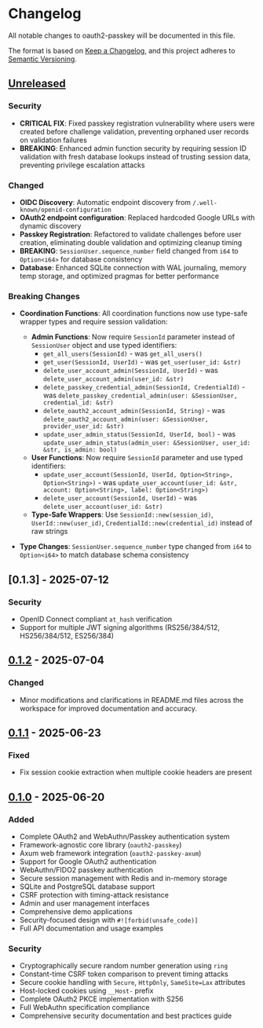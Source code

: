 # Changelog

All notable changes to oauth2-passkey will be documented in this file.

The format is based on [Keep a Changelog](https://keepachangelog.com/en/1.0.0/),
and this project adheres to [Semantic Versioning](https://semver.org/spec/v2.0.0.html).

## [Unreleased]

### Security

- **CRITICAL FIX**: Fixed passkey registration vulnerability where users were created before challenge validation, preventing orphaned user records on validation failures
- **BREAKING**: Enhanced admin function security by requiring session ID validation with fresh database lookups instead of trusting session data, preventing privilege escalation attacks

### Changed

- **OIDC Discovery**: Automatic endpoint discovery from `/.well-known/openid-configuration`
- **OAuth2 endpoint configuration**: Replaced hardcoded Google URLs with dynamic discovery
- **Passkey Registration**: Refactored to validate challenges before user creation, eliminating double validation and optimizing cleanup timing
- **BREAKING**: `SessionUser.sequence_number` field changed from `i64` to `Option<i64>` for database consistency
- **Database**: Enhanced SQLite connection with WAL journaling, memory temp storage, and optimized pragmas for better performance

### Breaking Changes

- **Coordination Functions**: All coordination functions now use type-safe wrapper types and require session validation:
  - **Admin Functions**: Now require `SessionId` parameter instead of `SessionUser` object and use typed identifiers:
    - `get_all_users(SessionId)` - was `get_all_users()`
    - `get_user(SessionId, UserId)` - was `get_user(user_id: &str)`
    - `delete_user_account_admin(SessionId, UserId)` - was `delete_user_account_admin(user_id: &str)`
    - `delete_passkey_credential_admin(SessionId, CredentialId)` - was `delete_passkey_credential_admin(user: &SessionUser, credential_id: &str)`
    - `delete_oauth2_account_admin(SessionId, String)` - was `delete_oauth2_account_admin(user: &SessionUser, provider_user_id: &str)`
    - `update_user_admin_status(SessionId, UserId, bool)` - was `update_user_admin_status(admin_user: &SessionUser, user_id: &str, is_admin: bool)`
  - **User Functions**: Now require `SessionId` parameter and use typed identifiers:
    - `update_user_account(SessionId, UserId, Option<String>, Option<String>)` - was `update_user_account(user_id: &str, account: Option<String>, label: Option<String>)`
    - `delete_user_account(SessionId, UserId)` - was `delete_user_account(user_id: &str)`
  - **Type-Safe Wrappers**: Use `SessionId::new(session_id)`, `UserId::new(user_id)`, `CredentialId::new(credential_id)` instead of raw strings

- **Type Changes**: `SessionUser.sequence_number` type changed from `i64` to `Option<i64>` to match database schema consistency

## [0.1.3] - 2025-07-12

### Security

- OpenID Connect compliant `at_hash` verification
- Support for multiple JWT signing algorithms (RS256/384/512, HS256/384/512, ES256/384)

## [0.1.2] - 2025-07-04

### Changed

- Minor modifications and clarifications in README.md files across the workspace for improved documentation and accuracy.

## [0.1.1] - 2025-06-23

### Fixed

- Fix session cookie extraction when multiple cookie headers are present

## [0.1.0] - 2025-06-20

### Added

- Complete OAuth2 and WebAuthn/Passkey authentication system
- Framework-agnostic core library (`oauth2-passkey`)
- Axum web framework integration (`oauth2-passkey-axum`)
- Support for Google OAuth2 authentication
- WebAuthn/FIDO2 passkey authentication
- Secure session management with Redis and in-memory storage
- SQLite and PostgreSQL database support
- CSRF protection with timing-attack resistance
- Admin and user management interfaces
- Comprehensive demo applications
- Security-focused design with `#![forbid(unsafe_code)]`
- Full API documentation and usage examples

### Security

- Cryptographically secure random number generation using `ring`
- Constant-time CSRF token comparison to prevent timing attacks
- Secure cookie handling with `Secure`, `HttpOnly`, `SameSite=Lax` attributes
- Host-locked cookies using `__Host-` prefix
- Complete OAuth2 PKCE implementation with S256
- Full WebAuthn specification compliance
- Comprehensive security documentation and best practices guide

[Unreleased]: https://github.com/ktaka-ccmp/oauth2-passkey/compare/v0.1.2...HEAD
[0.1.2]: https://github.com/ktaka-ccmp/oauth2-passkey/compare/v0.1.1...v0.1.2
[0.1.1]: https://github.com/ktaka-ccmp/oauth2-passkey/compare/v0.1.0...v0.1.1
[0.1.0]: https://github.com/ktaka-ccmp/oauth2-passkey/releases/tag/v0.1.0
